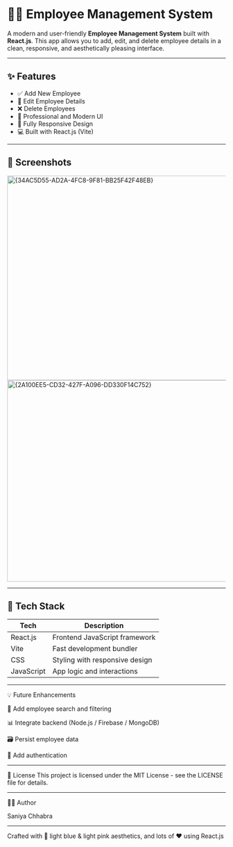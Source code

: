 
# 👩‍💼 Employee Management System

A modern and user-friendly **Employee Management System** built with **React.js**. This app allows you to add, edit, and delete employee details in a clean, responsive, and aesthetically pleasing interface.

---

## ✨ Features

- ✅ Add New Employee
- 📝 Edit Employee Details
- ❌ Delete Employees
- 🎨 Professional and Modern UI
- 📱 Fully Responsive Design
- 💻 Built with React.js (Vite)

---

## 📸 Screenshots
<img width="881" height="471" alt="{34AC5D55-AD2A-4FC8-9F81-BB25F42F48EB}" src="https://github.com/user-attachments/assets/9343bc3f-f907-48da-844e-d368456677c1" />
<img width="748" height="464" alt="{2A100EE5-CD32-427F-A096-DD330F14C752}" src="https://github.com/user-attachments/assets/c5bc2f33-1e33-47f9-a233-4bcd2941f619" />




---

## 🚀 Tech Stack

| Tech       | Description                      |
|------------|----------------------------------|
| React.js   | Frontend JavaScript framework    |
| Vite       | Fast development bundler         |
| CSS        | Styling with responsive design   |
| JavaScript | App logic and interactions       |

---

💡 Future Enhancements

🧠 Add employee search and filtering

📊 Integrate backend (Node.js / Firebase / MongoDB)

🗃️ Persist employee data

🔐 Add authentication

---
📄 License
This project is licensed under the MIT License - see the LICENSE file for details.

---

🙋‍♀️ Author


Saniya Chhabra

---
Crafted with 💙 light blue & light pink aesthetics, and lots of ❤️ using React.js
